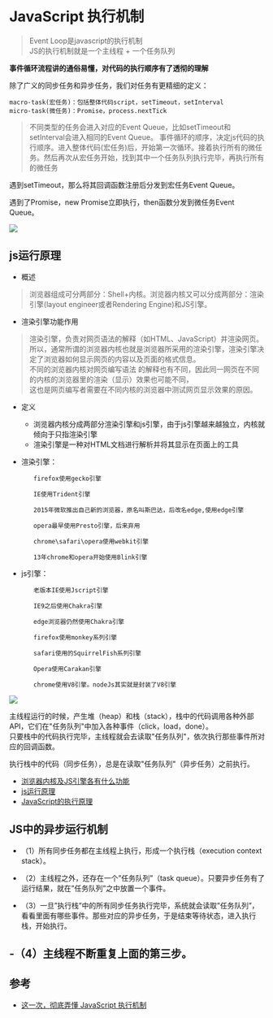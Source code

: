 # JavaScript 执行机制

>Event Loop是javascript的执行机制  
JS的执行机制就是一个主线程 + 一个任务队列

**事件循环流程讲的通俗易懂，对代码的执行顺序有了透彻的理解**

除了广义的同步任务和异步任务，我们对任务有更精细的定义：

```
macro-task(宏任务)：包括整体代码script，setTimeout，setInterval
micro-task(微任务)：Promise，process.nextTick
```

>不同类型的任务会进入对应的Event Queue，比如setTimeout和setInterval会进入相同的Event Queue。
事件循环的顺序，决定js代码的执行顺序。进入整体代码(宏任务)后，开始第一次循环。接着执行所有的微任务。然后再次从宏任务开始，找到其中一个任务队列执行完毕，再执行所有的微任务

遇到setTimeout，那么将其回调函数注册后分发到宏任务Event Queue。

遇到了Promise，new Promise立即执行，then函数分发到微任务Event Queue。

![](https://user-gold-cdn.xitu.io/2017/11/21/15fdd88994142347?imageView2/0/w/1280/h/960/format/webp/ignore-error/1)



## js运行原理

- 概述

>浏览器组成可分两部分：Shell+内核。浏览器内核又可以分成两部分：渲染引擎(layout engineer或者Rendering Engine)和JS引擎。  

- 渲染引擎功能作用
>渲染引擎，负责对网页语法的解释（如HTML、JavaScript）并渲染网页。  
所以，通常所谓的浏览器内核也就是浏览器所采用的渲染引擎，渲染引擎决定了浏览器如何显示网页的内容以及页面的格式信息。  
不同的浏览器内核对网页编写语法 的解释也有不同，因此同一网页在不同的内核的浏览器里的渲染（显示）效果也可能不同，  
这也是网页编写者需要在不同内核的浏览器中测试网页显示效果的原因。


- 定义
  - 浏览器内核分成两部分渲染引擎和js引擎，由于js引擎越来越独立，内核就倾向于只指渲染引擎
  - 渲染引擎是一种对HTML文档进行解析并将其显示在页面上的工具

- 渲染引擎：
```
　　　　firefox使用gecko引擎

　　　　IE使用Trident引擎

　　　　2015年微软推出自己新的浏览器，原名叫斯巴达，后改名edge,使用edge引擎

　　　　opera最早使用Presto引擎，后来弃用

　　　　chrome\safari\opera使用webkit引擎

　　　　13年chrome和opera开始使用Blink引擎
```

- js引擎：
```
　　　　老版本IE使用Jscript引擎

　　　　IE9之后使用Chakra引擎

　　　　edge浏览器仍然使用Chakra引擎

　　　　firefox使用monkey系列引擎

　　　　safari使用的SquirrelFish系列引擎

　　　　Opera使用Carakan引擎

　　　　chrome使用V8引擎。nodeJs其实就是封装了V8引擎
```

![](https://img-blog.csdn.net/20170605144024633?watermark/2/text/aHR0cDovL2Jsb2cuY3Nkbi5uZXQvR1lfVV9ZRw==/font/5a6L5L2T/fontsize/400/fill/I0JBQkFCMA==/dissolve/70/gravity/SouthEast)

主线程运行的时候，产生堆（heap）和栈（stack），栈中的代码调用各种外部API，它们在"任务队列"中加入各种事件（click，load，done）。  
只要栈中的代码执行完毕，主线程就会去读取"任务队列"，依次执行那些事件所对应的回调函数。  

执行栈中的代码（同步任务），总是在读取"任务队列"（异步任务）之前执行。  

- [浏览器内核及JS引擎各有什么功能](https://blog.csdn.net/mr_gly/article/details/50393127)
- [js运行原理](https://www.cnblogs.com/flyings/p/7058851.html)
- [JavaScript的执行原理](https://blog.csdn.net/gy_u_yg/article/details/72869315)


## JS中的异步运行机制

- （1）所有同步任务都在主线程上执行，形成一个执行栈（execution context stack）。

- （2）主线程之外，还存在一个”任务队列”（task queue）。只要异步任务有了运行结果，就在”任务队列”之中放置一个事件。

- （3）一旦”执行栈”中的所有同步任务执行完毕，系统就会读取”任务队列”，看看里面有哪些事件。那些对应的异步任务，于是结束等待状态，进入执行栈，开始执行。

-（4）主线程不断重复上面的第三步。
----------------------------------------- 


## 参考
- [这一次，彻底弄懂 JavaScript 执行机制](https://juejin.im/post/59e85eebf265da430d571f89)
